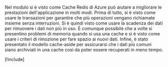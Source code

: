 Nel modulo si è visto come Cache Redis di Azure può aiutare a migliorare le prestazioni dell'applicazione in molti modi. Prima di tutto, si è visto come usare le transazioni per garantire che più operazioni vengano richiamate insieme senza interruzioni. Si è quindi visto come usare la scadenza dei dati per rimuovere i dati non più in uso. È comunque possibile che a volte si presentino problemi di memoria quando si usa una cache e si è visto come usare i criteri di rimozione per fare spazio ai nuovi dati. Infine, è stato presentato il modello cache-aside per assicurarsi che i dati più comuni siano archiviati in una cache così da poter essere recuperati in meno tempo.

<!-- Cleanup sandbox -->
[!include[](../../../includes/azure-sandbox-cleanup.md)]